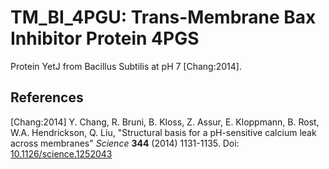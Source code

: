 # TM_BI_4PGU: Trans-Membrane Bax Inhibitor Protein 4PGS

Protein YetJ from Bacillus Subtilis at pH 7 [Chang:2014].

## References

[Chang:2014] Y. Chang, R. Bruni, B. Kloss, Z. Assur, E. Kloppmann, B. Rost,
W.A. Hendrickson, Q. Liu, "Structural basis for a pH-sensitive calcium leak
across membranes" _Science_ **344** (2014) 1131-1135. 
Doi: [10.1126/science.1252043](https://dx.doi.org/10.1126/science.1252043)
